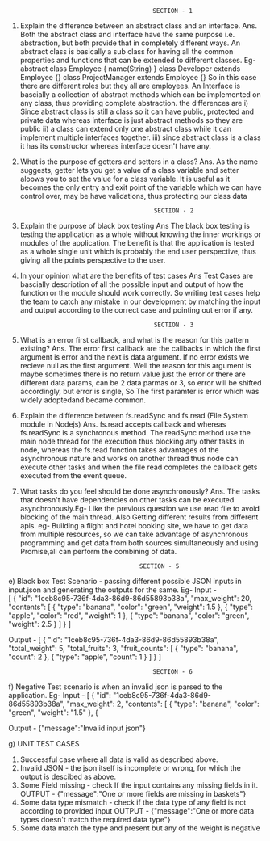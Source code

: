                                             SECTION - 1

1. Explain the difference between an abstract class and an interface.
Ans. Both the abstract class and interface have the same purpose i.e. abstraction, but both provide that in  completely different ways. An abstract class is basically a sub class for having all the common properties and functions that can be extended to different classes.
Eg- abstract class Employee { name(String) }
class Developer extends Employee {}
class ProjectManager extends Employee {}
So in this case there are different roles but they all are employees.
An Interface is bascially a collection of abstract methods which can be implemented on any class, thus providing complete abstraction.
the differences are
i) Since abstract class is still a class so it can have public, protected and private data whereas interface is just abstract methods so they are public
ii) a class can extend only one abstract class while it can implement multiple interfaces together.
iii) since abstract class is a class it has its constructor whereas interface doesn't have any.


2. What is the purpose of getters and setters in a class?
Ans. As the name suggests, getter lets you get a value of a class variable and setter aloows you to set the value for a class variable.
It is useful as it becomes the only entry and exit point of the variable which we can have control over, may be have validations, thus protecting our class data


                                            SECTION - 2

3. Explain the purpose of black box testing
Ans The black box testing is testing the application as a whole without knowing the inner workings or modules of the application. The benefit is that the application is tested as a whole single unit which is probably the end user perspective, thus giving all the points perspective to the user.

4. In your opinion what are the benefits of test cases
Ans Test Cases are bascially description of all the possible input and output of how the function or the module should work correctly. So writing test cases help the team to catch any mistake in our development by matching the input and output according to the correct case and pointing out error if any.

                                            SECTION - 3

5. What is an error first callback, and what is the reason for this pattern existing?
Ans. The error first callback are the callbacks in which the first argument is error and the next is data argument.
If no error exists we recieve null as the first argument. Well the reason for this argument is maybe sometimes there is no return value just the error or there are different data params, can be 2 data parmas or 3, so error will be shifted accordingly, but error is single, So The first paramter is error which was widely adoptedand became common.

6. Explain the difference between fs.readSync and fs.read (File System module in Nodejs)
Ans. fs.read accepts callback and whereas fs.readSync is a synchronous method.
The readSync method use the main node thread for the execution thus blocking any other tasks in node, whereas the fs.read function takes advantages of the asynchronous nature and works on another thread thus node can execute other tasks and when the file read completes the callback gets executed from the event queue.

7. What tasks do you feel should be done asynchronously?
Ans. The tasks that doesn't have dependencies on other tasks can be executed asynchronously.Eg- Like the previous question we use read file to avoid blocking of the main thread. Also Getting different results from different apis.
eg- Building a flight and hotel booking site, we have to get data from multiple resources, so we can take advantage of asynchronous programming and get data from both sources simultaneously and using Promise,all can perform the combining of data.


                                        SECTION - 5

e) Black box Test Scenario - passing different possible JSON inputs in input.json and generating the outputs for the same.
Eg-
Input -  
[
    {
        "id": "1ceb8c95-736f-4da3-86d9-86d55893b38a",
        "max_weight": 20,
        "contents": [
            {
                "type": "banana",
                "color": "green",
                "weight": 1.5
            },
            {
                "type": "apple",
                "color": "red",
                "weight": 1
            },
            {
                "type": "banana",
                "color": "green",
                "weight": 2.5
            }
        ]
    }
]

Output - 
[
    {
        "id": "1ceb8c95-736f-4da3-86d9-86d55893b38a",
        "total_weight": 5,
        "total_fruits": 3,
        "fruit_counts": [
            {
                "type": "banana",
                "count": 2
            },
            {
                "type": "apple",
                "count": 1
            }
        ]
    }
]

                                            SECTION - 6
f) Negative Test scenario is when an invalid json is parsed to the application.
Eg- Input - [
    {
        "id": "1ceb8c95-736f-4da3-86d9-86d55893b38a",
        "max_weight": 2,
        "contents": [
            {
                "type": "banana",
                "color": "green",
                "weight": "1.5"
            },
            {

Output - {"message":"Invalid input json"}


g) UNIT TEST CASES
1. Successful case where all data is valid as described above.
2. Invalid JSON - the json itself is incomplete or wrong, for which the output is descibed as above.
3. Some Field missing - check If the input contains any missing fields in it.
    OUTPUT - {"message":"One or more fields are missing in baskets"}
4. Some data type mismatch - check if the data type of any field is not according to provided input
    OUTPUT - {"message":"One or more data types doesn't match the required data type"}
5. Some data match the type and present but any of the weight is negative
